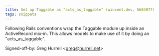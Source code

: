 ```yaml
---
title: Set up Taggable as "acts_as_taggable" (wincent.dev, 5604977)
tags: snippets
---
```


Following Rails conventions wrap the Taggable module up inside an ActiveRecord mix-in. This allows models to make use of it by doing an "acts_as_taggable".

Signed-off-by: Greg Hurrell &lt;greg@hurrell.net&gt;
